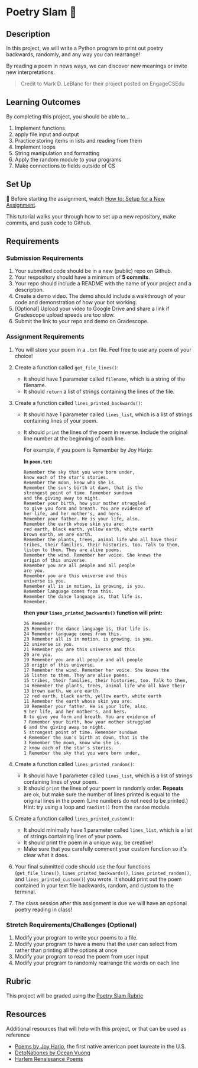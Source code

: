 # Poetry Slam 📜
## Description
In this project, we will write a Python program to print out poetry backwards, randomly, and any way you can rearrange!

By reading a poem in news ways, we can discover new meanings or invite new interpretations.

> Credit to Mark D. LeBlanc for their project posted on EngageCSEdu

## Learning Outcomes
By completing this project, you should be able to…
1. Implement functions
1. apply file input and output
1. Practice storing items in lists and reading from them
1. Implement loops
1. String manipulation and formatting
1. Apply the random module to your programs
1. Make connections to fields outside of CS

## Set Up
🚨 Before starting the assignment, watch [How to: Setup for a New Assignment](https://youtu.be/MCbDO8IpqZM).

This tutorial walks your through how to set up a new repository, make commits, and push code to Github.

## Requirements
### Submission Requirements
1. Your submitted code should be in a new (public) repo on Github.
1. Your respository should have a minimum of **5 commits**.
1. Your repo should include a README with the name of your project and a description.
1. Create a demo video. The demo should include a walkthrough of your code and demonstration of how your bot working.
1. [Optional] Upload your video to Google Drive and share a link if Gradescope upload speeds are too slow.
1. Submit the link to your repo and demo on Gradescope.

### Assignment Requirements
1. You will store your poem in a `.txt` file. Feel free to use any poem of your choice!

1. Create a function called `get_file_lines()`:
	- It should have 1 parameter called `filename`, which is a string of the filename.
	- It should `return` a list of strings containing the lines of the file.

1. Create a function called `lines_printed_backwards()`:
	- It should have 1 parameter called `lines_list`, which is a list of strings containing lines of your poem.
	- It should `print` the lines of the poem in reverse. Include the original line number at the beginning of each line.

		For example, if you poem is Remember by Joy Harjo:

		**In `poem.txt`:**
		```
		Remember the sky that you were born under,
		know each of the star's stories.
		Remember the moon, know who she is.
		Remember the sun's birth at dawn, that is the
		strongest point of time. Remember sundown
		and the giving away to night.
		Remember your birth, how your mother struggled
		to give you form and breath. You are evidence of
		her life, and her mother's, and hers.
		Remember your father. He is your life, also.
		Remember the earth whose skin you are:
		red earth, black earth, yellow earth, white earth
		brown earth, we are earth.
		Remember the plants, trees, animal life who all have their
		tribes, their families, their histories, too. Talk to them,
		listen to them. They are alive poems.
		Remember the wind. Remember her voice. She knows the
		origin of this universe.
		Remember you are all people and all people
		are you.
		Remember you are this universe and this
		universe is you.
		Remember all is in motion, is growing, is you.
		Remember language comes from this.
		Remember the dance language is, that life is.
		Remember.
		```

		**then your `lines_printed_backwards()` function will print:**
		```
		26 Remember.
		25 Remember the dance language is, that life is.
		24 Remember language comes from this.
		23 Remember all is in motion, is growing, is you.
		22 universe is you.
		21 Remember you are this universe and this
		20 are you.
		19 Remember you are all people and all people
		18 origin of this universe.
		17 Remember the wind. Remember her voice. She knows the
		16 listen to them. They are alive poems.
		15 tribes, their families, their histories, too. Talk to them,
		14 Remember the plants, trees, animal life who all have their
		13 brown earth, we are earth.
		12 red earth, black earth, yellow earth, white earth
		11 Remember the earth whose skin you are:
		10 Remember your father. He is your life, also.
		9 her life, and her mother's, and hers.
		8 to give you form and breath. You are evidence of
		7 Remember your birth, how your mother struggled
		6 and the giving away to night.
		5 strongest point of time. Remember sundown
		4 Remember the sun's birth at dawn, that is the
		3 Remember the moon, know who she is.
		2 know each of the star's stories.
		1 Remember the sky that you were born under,
		```

1. Create a function called `lines_printed_random()`:
	- It should have 1 parameter called `lines_list`, which is a list of strings containing lines of your poem.
	- It should `print` the lines of your poem in randomly order. **Repeats** are ok, but make sure the number of lines printed is equal to the original lines in the poem (Line numbers do not need to be printed.) Hint: try using a loop and `randint()` from the `random` module.

1. Create a function called `lines_printed_custom()`:
	- It should minimally have 1 parameter called `lines_list`, which is a list of strings containing lines of your poem.
	- It should print the poem in a unique way, be creative!
	- Make sure that you carefully comment your custom function so it's clear what it does.

1. Your final submitted code should use the four functions (`get_file_lines()`, `lines_printed_backwards()`, `lines_printed_random()`, and `lines_printed_custom()`) you wrote. It should print out the poem contained in your text file backwards, random, and custom to the terminal.

1. The class session after this assignment is due we will have an optional poetry reading in class!

### Stretch Requirements/Challenges (Optional)
1. Modify your program to write your poems to a file.
1. Modify your program to have a menu that the user can select from rather than printing all the options at once
1. Modify your program to read the poem from user input
1. Modify your program to randomly rearrange the words on each line

## Rubric
This project will be graded using the [Poetry Slam Rubric](https://docs.google.com/document/d/1pXQeuD7R4ZRCjPQLvnVSdyCiAwOz5qDPXTxAgNS_2rM/copy)

## Resources
Additional resources that will help with this project, or that can be used as reference

- [Poems by Joy Harjo](https://poets.org/poem/remember-0), the first native american poet laureate in the U.S.
- [DetoNationxs by Ocean Vuong](https://www.poetryfoundation.org/poetrymagazine/poems/56768/detonation)
- [Harlem Renaissance Poems](https://education.cu-portland.edu/blog/classroom-resources/harlem-renaissance-poets-for-your-reading-list/)
